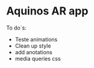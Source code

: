 <h1> Aquinos AR app </h1>
<lr>

<p>To do´s:</p>
<ul>
    <li>Teste animations</li>
    <li>Clean up style</li>
    <li>add anotations</li>
    <li>media queries css</li>
</ul>